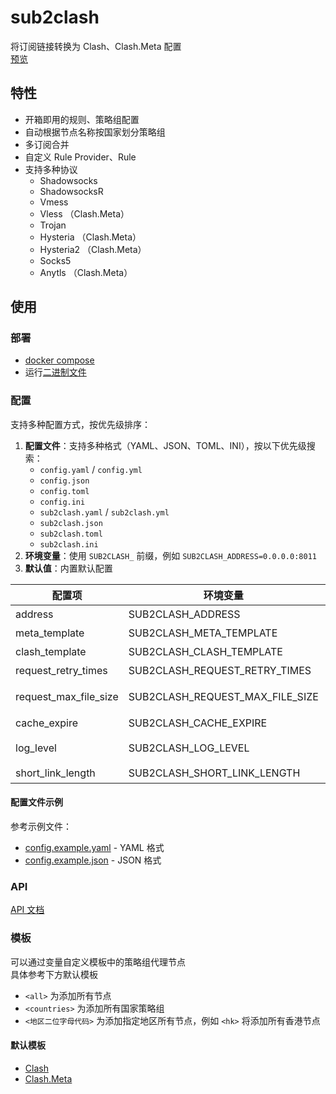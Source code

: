 # sub2clash

将订阅链接转换为 Clash、Clash.Meta 配置  
[预览](https://clash.nite07.com/)

## 特性

- 开箱即用的规则、策略组配置
- 自动根据节点名称按国家划分策略组
- 多订阅合并
- 自定义 Rule Provider、Rule
- 支持多种协议
  - Shadowsocks
  - ShadowsocksR
  - Vmess
  - Vless （Clash.Meta）
  - Trojan
  - Hysteria （Clash.Meta）
  - Hysteria2 （Clash.Meta）
  - Socks5
  - Anytls （Clash.Meta）

## 使用

### 部署

- [docker compose](./compose.yml)
- 运行[二进制文件](https://github.com/bestnite/sub2clash/releases/latest)

### 配置

支持多种配置方式，按优先级排序：

1. **配置文件**：支持多种格式（YAML、JSON、TOML、INI），按以下优先级搜索：
   - `config.yaml` / `config.yml`
   - `config.json`
   - `config.toml`
   - `config.ini`
   - `sub2clash.yaml` / `sub2clash.yml`
   - `sub2clash.json`
   - `sub2clash.toml`
   - `sub2clash.ini`
2. **环境变量**：使用 `SUB2CLASH_` 前缀，例如 `SUB2CLASH_ADDRESS=0.0.0.0:8011`
3. **默认值**：内置默认配置

| 配置项                | 环境变量                        | 说明                                    | 默认值                                                                                               |
| --------------------- | ------------------------------- | --------------------------------------- | ---------------------------------------------------------------------------------------------------- |
| address               | SUB2CLASH_ADDRESS               | 服务监听地址                            | `0.0.0.0:8011`                                                                                       |
| meta_template         | SUB2CLASH_META_TEMPLATE         | 默认 meta 模板 URL                      | `https://raw.githubusercontent.com/bestnite/sub2clash/refs/heads/main/templates/template_meta.yaml`  |
| clash_template        | SUB2CLASH_CLASH_TEMPLATE        | 默认 clash 模板 URL                     | `https://raw.githubusercontent.com/bestnite/sub2clash/refs/heads/main/templates/template_clash.yaml` |
| request_retry_times   | SUB2CLASH_REQUEST_RETRY_TIMES   | 请求重试次数                            | `3`                                                                                                  |
| request_max_file_size | SUB2CLASH_REQUEST_MAX_FILE_SIZE | 请求文件最大大小（byte）                | `1048576`                                                                                            |
| cache_expire          | SUB2CLASH_CACHE_EXPIRE          | 订阅缓存时间（秒）                      | `300`                                                                                                |
| log_level             | SUB2CLASH_LOG_LEVEL             | 日志等级：`debug`,`info`,`warn`,`error` | `info`                                                                                               |
| short_link_length     | SUB2CLASH_SHORT_LINK_LENGTH     | 短链长度                                | `6`                                                                                                  |

#### 配置文件示例

参考示例文件：

- [config.example.yaml](./config.example.yaml) - YAML 格式
- [config.example.json](./config.example.json) - JSON 格式

### API

[API 文档](./API.md)

### 模板

可以通过变量自定义模板中的策略组代理节点  
具体参考下方默认模板

- `<all>` 为添加所有节点
- `<countries>` 为添加所有国家策略组
- `<地区二位字母代码>` 为添加指定地区所有节点，例如 `<hk>` 将添加所有香港节点

#### 默认模板

- [Clash](./templates/template_clash.yaml)
- [Clash.Meta](./templates/template_meta.yaml)
